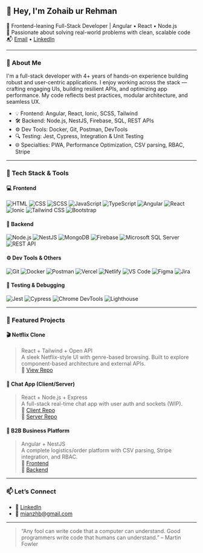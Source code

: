 
## 👋 Hey, I'm Zohaib ur Rehman

🧠 Frontend-leaning Full-Stack Developer | Angular • React • Node.js  
🚀 Passionate about solving real-world problems with clean, scalable code  
📬 [Email](mailto:mianzhb@gmail.com) • [LinkedIn](https://www.linkedin.com/in/mianzhb/)

---

### 🧩 About Me

I'm a full-stack developer with 4+ years of hands-on experience building robust and user-centric applications. I enjoy working across the stack — crafting engaging UIs, building resilient APIs, and optimizing app performance. My code reflects best practices, modular architecture, and seamless UX.

- 💡 Frontend: Angular, React, Ionic, SCSS, Tailwind  
- 🛠 Backend: Node.js, NestJS, Firebase, SQL, REST APIs  
- ⚙️ Dev Tools: Docker, Git, Postman, DevTools  
- 🔍 Testing: Jest, Cypress, Integration & Unit Testing  
- 🌐 Specialties: PWA, Performance Optimization, CSV parsing, RBAC, Stripe

---

### 💼 Tech Stack & Tools

#### 💻 Frontend  
![HTML](https://img.shields.io/badge/-HTML5-E34F26?style=flat-square&logo=html5&logoColor=white)
![CSS](https://img.shields.io/badge/-CSS3-1572B6?style=flat-square&logo=css3&logoColor=white)
![SCSS](https://img.shields.io/badge/-SCSS-CC6699?style=flat-square&logo=sass&logoColor=white)
![JavaScript](https://img.shields.io/badge/-JavaScript-F7DF1E?style=flat-square&logo=javascript&logoColor=black)
![TypeScript](https://img.shields.io/badge/-TypeScript-3178C6?style=flat-square&logo=typescript&logoColor=white)
![Angular](https://img.shields.io/badge/-Angular-DD0031?style=flat-square&logo=angular&logoColor=white)
![React](https://img.shields.io/badge/-React-61DAFB?style=flat-square&logo=react&logoColor=black)
![Ionic](https://img.shields.io/badge/-Ionic-3880FF?style=flat-square&logo=ionic&logoColor=white)
![Tailwind CSS](https://img.shields.io/badge/-TailwindCSS-38B2AC?style=flat-square&logo=tailwind-css&logoColor=white)
![Bootstrap](https://img.shields.io/badge/-Bootstrap-7952B3?style=flat-square&logo=bootstrap&logoColor=white)

#### 🧠 Backend  
![Node.js](https://img.shields.io/badge/-Node.js-339933?style=flat-square&logo=node.js&logoColor=white)
![NestJS](https://img.shields.io/badge/-NestJS-E0234E?style=flat-square&logo=nestjs&logoColor=white)
![MongoDB](https://img.shields.io/badge/-MongoDB-47A248?style=flat-square&logo=mongodb&logoColor=white)
![Firebase](https://img.shields.io/badge/-Firebase-FFCA28?style=flat-square&logo=firebase&logoColor=black)
![Microsoft SQL Server](https://img.shields.io/badge/-MS%20SQL-CC2927?style=flat-square&logo=microsoft-sql-server&logoColor=white)
![REST API](https://img.shields.io/badge/-REST%20API-005571?style=flat-square)

#### ⚙️ Dev Tools & Others  
![Git](https://img.shields.io/badge/-Git-F05032?style=flat-square&logo=git&logoColor=white)
![Docker](https://img.shields.io/badge/-Docker-2496ED?style=flat-square&logo=docker&logoColor=white)
![Postman](https://img.shields.io/badge/-Postman-FF6C37?style=flat-square&logo=postman&logoColor=white)
![Vercel](https://img.shields.io/badge/-Vercel-000?style=flat-square&logo=vercel&logoColor=white)
![Netlify](https://img.shields.io/badge/-Netlify-00C7B7?style=flat-square&logo=netlify&logoColor=white)
![VS Code](https://img.shields.io/badge/-VS%20Code-007ACC?style=flat-square&logo=visual-studio-code&logoColor=white)
![Figma](https://img.shields.io/badge/-Figma-F24E1E?style=flat-square&logo=figma&logoColor=white)
![Jira](https://img.shields.io/badge/-Jira-0052CC?style=flat-square&logo=jira&logoColor=white)

#### 🧪 Testing & Debugging  
![Jest](https://img.shields.io/badge/-Jest-C21325?style=flat-square&logo=jest&logoColor=white)
![Cypress](https://img.shields.io/badge/-Cypress-17202C?style=flat-square&logo=cypress&logoColor=white)
![Chrome DevTools](https://img.shields.io/badge/-DevTools-4285F4?style=flat-square&logo=google-chrome&logoColor=white)
![Lighthouse](https://img.shields.io/badge/-Lighthouse-3E8EDE?style=flat-square&logo=lighthouse&logoColor=white)

---

### 🚀 Featured Projects

#### 🎬 Netflix Clone  
> React + Tailwind + Open API  
A sleek Netflix-style UI with genre-based browsing. Built to explore component-based architecture and external APIs.  
🔗 [View Repo](https://github.com/mianzhb/netflix-clone)

#### 💬 Chat App (Client/Server)  
> React + Node.js + Express  
A full-stack real-time chat app with user auth and sockets (WIP).  
🔗 [Client Repo](https://github.com/mianzhb/client_chat_app)  
🔗 [Server Repo](https://github.com/mianzhb/server_chat_app)

#### 🏢 B2B Business Platform  
> Angular + NestJS  
A complete logistics/order platform with CSV parsing, Stripe integration, and RBAC.  
🔗 [Frontend](https://github.com/mianzhb/b2b_front)  
🔗 [Backend](https://github.com/mianzhb/b2b_nest)

---

### 📫 Let’s Connect

- 💼 [LinkedIn](https://www.linkedin.com/in/mianzhb)
- 📧 [mianzhb@gmail.com](mailto:mianzhb@gmail.com)

---

> “Any fool can write code that a computer can understand. Good programmers write code that humans can understand.” – Martin Fowler

